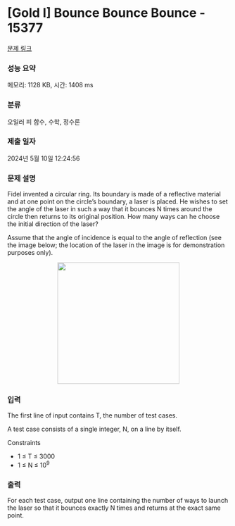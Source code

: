 # [Gold I] Bounce Bounce Bounce - 15377 

[문제 링크](https://www.acmicpc.net/problem/15377) 

### 성능 요약

메모리: 1128 KB, 시간: 1408 ms

### 분류

오일러 피 함수, 수학, 정수론

### 제출 일자

2024년 5월 10일 12:24:56

### 문제 설명

<p>Fidel invented a circular ring. Its boundary is made of a reflective material and at one point on the circle’s boundary, a laser is placed. He wishes to set the angle of the laser in such a way that it bounces N times around the circle then returns to its original position. How many ways can he choose the initial direction of the laser?</p>

<p>Assume that the angle of incidence is equal to the angle of reflection (see the image below; the location of the laser in the image is for demonstration purposes only).</p>

<p style="text-align:center"><img alt="" src="https://onlinejudgeimages.s3-ap-northeast-1.amazonaws.com/problem/15377/1.png" style="height:276px; width:277px"></p>

### 입력 

 <p>The first line of input contains T, the number of test cases.</p>

<p>A test case consists of a single integer, N, on a line by itself.</p>

<p>Constraints</p>

<ul>
	<li>1 ≤ T ≤ 3000</li>
	<li>1 ≤ N ≤ 10<sup>9</sup></li>
</ul>

### 출력 

 <p>For each test case, output one line containing the number of ways to launch the laser so that it bounces exactly N times and returns at the exact same point.</p>

